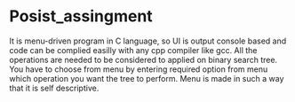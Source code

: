 # Posist_assingment
It is menu-driven program in C language, so UI is output console based and code can be complied easilly with any cpp compiler like gcc.
All the operations are needed to be considered to applied on binary search tree. 
You have to choose from menu by entering required option from menu which operation you want the tree to perform.
Menu is made in such a way that it is self descriptive.
